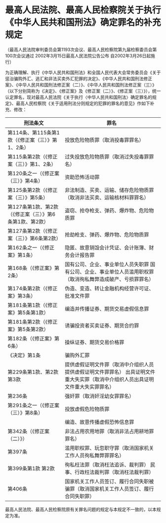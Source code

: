 # 最高人民法院、最高人民检察院关于执行《中华人民共和国刑法》确定罪名的补充规定

<!-- INFO END -->

（最高人民法院审判委员会第1193次会议、最高人民检察院第九届检察委员会第100次会议通过 2002年3月15日最高人民法院公告公布 自2002年3月26日起施行）

为正确理解、执行《中华人民共和国刑法》和全国人民代表大会常务委员会《关于惩治骗购外汇、逃汇和非法买卖外汇犯罪的决定》、《中华人民共和国刑法修正案》、《中华人民共和国刑法修正案（二）》、《中华人民共和国刑法修正案（三）》（以下分别简称为《决定》、《修正案》及《修正案（二）》、《修正案（三）》），统一认定罪名，现对最高人民法院《关于执行〈中华人民共和国刑法〉确定罪名的规定》、最高人民检察院《关于适用刑法分则规定的犯罪的罪名的意见》作如下补充、修改：

<!-- TABLE -->
| 刑法条文 |罪名 |
|-----|-----|
| 第114条、第115条第1款（《修正案（三）》第1、2条） |投放危险物质罪（取消投毒罪罪名） |
| 第115条第2款（《修正案（三）》第1、2条） |过失投放危险物质罪（取消过失投毒罪罪名） |
| 第120条之一（《修正案（三）》第4条） |资助恐怖活动罪 |
| 第125条第2款（《修正案（三）》第5条） |非法制造、买卖、运输、储存危险物质罪（取消非法买卖、运输核材料罪罪名） |
| 第127条第1款、第2款（《修正案（三）》第6条第1款、第2款） |盗窃、抢夺枪支、弹药、爆炸物、危险物质罪 |
| 第127条第2款（《修正案（三）》第6条第2款） |抢劫枪支、弹药、爆炸物、危险物质罪 |
| 第162条之一（《修正案》第1条） |隐匿、故意销毁会计凭证、会计账簿、财务会计报告罪 |
| 第168条（《修正案》第2条） |国有公司、企业、事业单位人员失职罪 国有公司、企业、事业单位人员滥用职权罪（取消徇私舞弊造成破产、亏损罪罪名） |
| 第174条第2款（《修正案》第3条） |伪造、变造、转让金融机构经营许可证、批准文件罪 |
| 第181条第1款（《修正案》第5条第1款） |编造并传播证券、期货交易虚假信息罪 |
| 第181条第2款（《修正案》第5条第2款） |诱骗投资者买卖证券、期货合约罪 |
| 第182条（《修正案》第6条） |操纵证券、期货交易价格罪 |
| 《决定》第1条 |骗购外汇罪 |
| 第229条第1款、第2款 第3款 |提供虚假证明文件罪（取消中介组织人员提供虚假证明文件罪罪名） 出具证明文件重大失实罪（取消中介组织人员出具证明文件重大失实罪罪名） |
| 第236条 |强奸罪（取消奸淫幼女罪罪名） |
| 第291条之一（《修正案（三）》第8条） |投放虚假危险物质罪 |
| |编造、故意传播虚假恐怖信息罪 |
| 第342条（《修正案（二）》） |非法占用农用地罪（取消非法占用耕地罪罪名） |
| 第397条 |滥用职权罪、玩忽职守罪（取消国家机关工作人员徇私舞弊罪罪名） |
| 第399条第1款 第2款 |徇私枉法罪（取消枉法追诉、裁判罪） 民事、行政枉法裁判罪（取消枉法裁判罪） |
| 第406条 |国家机关工作人员签订、履行合同失职被骗罪（取消国家机关工作人员签订、履行合同失职罪） |
<!-- TABLE END -->

最高人民法院、最高人民检察院原有关罪名问题的规定与本规定不一致的，以本规定为准。